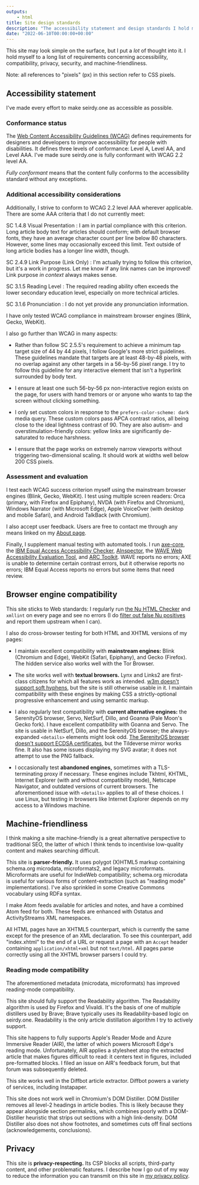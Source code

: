```yaml
---
outputs:
    - html
title: Site design standards
description: "The accessibility statement and design standards I hold myself to when creating seirdy.one"
date: "2022-06-10T00:00:00+00:00"
---
```

This site may look simple on the surface, but I put a _lot_ of thought into it. I hold myself to a long list of requirements concerning accessibility, compatibility, privacy, security, and machine-friendliness.

<p role="doc-tip">Note: all references to "pixels" (px) in this section refer to CSS pixels.</p>

Accessibility statement
-----------------------

I've made every effort to make seirdy.one as accessible as possible.

### Conformance status

The [Web Content Accessibility Guidelines (WCAG)](https://www.w3.org/WAI/standards-guidelines/wcag/) defines requirements for designers and developers to improve accessibility for people with disabilities. It defines three levels of conformance: Level A, Level AA, and Level AAA. I've made sure seirdy.one is fully conformant with WCAG 2.2 level AA.

<dfn>Fully conformant</dfn> means that the content fully conforms to the accessibility standard without any exceptions.

### Additional accessibility considerations

Additionally, I strive to conform to WCAG 2.2 level AAA wherever applicable. There are some AAA criteria that I do not currently meet:


SC 1.4.8 Visual Presentation
: I am in partial compliance with this criterion. Long article body text for articles should conform; with default browser fonts, they have an average character count per line below 80 characters. However, some lines may occasionally exceed this limit. Text outside of long article bodies has a longer line width, though.

SC 2.4.9 Link Purpose (Link Only)
: I'm actually trying to follow this criterion, but it's a work in progress. Let me know if any link names can be improved! Link purpose _in context_ always makes sense.

SC 3.1.5 Reading Level
: The required reading ability often exceeds the lower secondary education level, especially on more technical articles.

SC 3.1.6 Pronunciation
: I do not yet provide any pronunciation information.

I have only tested WCAG compliance in mainstream browser engines (Blink, Gecko, WebKit).

I also go further than WCAG in many aspects:

- Rather than follow SC 2.5.5's requirement to achieve a minimum tap target size of 44 by 44 pixels, I follow Google's more strict guidelines. These guidelines mandate that targets are at least 48-by-48 pixels, with no overlap against any other targets in a 56-by-56 pixel range. I try to follow this guideline for any interactive element that isn't a hyperlink surrounded by body text.

- I ensure at least one such 56-by-56&nbsp;px non-interactive region exists on the page, for users with hand tremors or or anyone who wants to tap the screen without clicking something.

- I only set custom colors in response to the `prefers-color-scheme: dark` media query. These custom colors pass APCA contrast ratios, all being close to the ideal lightness contrast of 90. They are also autism- and overstimulation-friendly colors: yellow links are significantly de-saturated to reduce harshness.

- I ensure that the page works on extremely narrow viewports without triggering two-dimensional scaling. It should work at widths well below 200 CSS pixels.

### Assessment and evaluation

I test each WCAG success criterion myself using the mainstream browser engines (Blink, Gecko, WebKit). I test using multiple screen readers: Orca (primary, with Firefox and Epiphany), NVDA (with Firefox and Chromium), Windows Narrator (with Microsoft Edge), Apple VoiceOver (with desktop and mobile Safari), and Android TalkBack (with Chromium).

I also accept user feedback. Users are free to contact me through any means linked on my [About page](../about/).

Finally, I supplement manual testing with automated tools. I run [axe-core](https://github.com/dequelabs/axe-core), the [IBM Equal Access Accessibility Checker](https://www.ibm.com/able/toolkit/verify/automated), [AInspector](https://github.com/ainspector/ainspector-for-firefox), the [WAVE Web Accessibility Evaluation Tool](https://wave.webaim.org/), and [ARC Toolkit](https://www.tpgi.com/arc-platform/arc-toolkit/). WAVE reports no errors; AXE is unable to determine certain contrast errors, but it otherwise reports no errors; IBM Equal Access reports no errors but some items that need review.

Browser engine compatibility
----------------------------

This site sticks to Web standards: I regularly run [the Nu HTML Checker](https://github.com/validator/validator) and `xmllint` on every page and see no errors (I do [filter out false Nu positives](https://git.sr.ht/~seirdy/seirdy.one/tree/master/item/linter-configs/vnu_filter.jq) and report them upstream when I can).

I also do cross-browser testing for both HTML and XHTML versions of my pages:

- I maintain excellent compatibility with **mainstream engines:** Blink (Chromium and Edge), WebKit (Safari, Epiphany), and Gecko (Firefox). The hidden service also works well with the Tor Browser.

- The site works well with **textual browsers.** Lynx and Links2 are first-class citizens for which all features work as intended. [w3m doesn't support soft hyphens](https://bugs.debian.org/cgi-bin/bugreport.cgi?bug=830173), but the site is still otherwise usable in it. I maintain compatibility with these engines by making CSS a strictly-optional progressive enhancement and using semantic markup.

- I also regularly test compatibility with **current alternative engines:** the SerenityOS browser, Servo, NetSurf, Dillo, and Goanna (Pale Moon's Gecko fork). I have excellent compatibility with Goanna and Servo. The site is usable in NetSurf, Dillo, and the SerenityOS browser; the always-expanded `<details>` elements might look odd. [The SerenityOS browser doesn't support ECDSA certificates](https://github.com/SerenityOS/serenity/issues/14160), but the Tildeverse mirror works fine. It also has some issues displaying my SVG avatar; it does not attempt to use the PNG fallback.

- I occasionally test **abandoned engines,** sometimes with a TLS-terminating proxy if necessary. These engines include Tkhtml, KHTML, Internet Explorer (with and without compatibility mode), Netscape Navigator, and outdated versions of current browsers. The aforementioned issue with `<details>` applies to all of these choices. I use Linux, but testing in browsers like Internet Explorer depends on my access to a Windows machine.

Machine-friendliness
--------------------

I think making a site machine-friendly is a great alternative perspective to traditional SEO, the latter of which I think tends to incentivise low-quality content and makes searching difficult.

This site is **parser-friendly.** It uses polygot (X)HTML5 markup containing schema.org microdata, microformats2, and legacy microformats. Microformats are useful for IndieWeb compatibility; schema.org microdata is useful for various forms of content-extraction (such as "reading mode" implementations). I've also sprinkled in some Creative Commons vocabulary using RDFa syntax.

I make Atom feeds available for articles and notes, and have a combined Atom feed for both. These feeds are enhanced with Ostatus and ActivityStreams XML namespaces.

All HTML pages have an XHTML5 counterpart, which is currently the same except for the presence of an XML declaration. To see this counterpart, add "index.xhtml" to the end of a URL or request a page with an `Accept` header containing `application/xhtml+xml` but not `text/html`. All pages parse correctly using all the XHTML browser parsers I could try.

### Reading mode compatibility

The aforementioned metadata (microdata, microformats) has improved reading-mode compatibility.

This site should fully support the Readability algorithm. The Readability algorithm is used by Firefox and Vivaldi. It's the basis of one of multiple distillers used by Brave; Brave typically uses its Readability-based logic on seirdy.one. Readability is the only article distillation algorithm I try to actively support.

This site happens to fully supports Apple's Reader Mode and Azure Immersive Reader (AIR), the latter of which powers Microsoft Edge's reading mode. Unfortunately, AIR applies a stylesheet atop the extracted article that makes figures difficult to read: it centers text in figures, included pre-formatted blocks. I filed an issue on AIR's feedback forum, but that forum was subsequently deleted.

This site works well in the Diffbot article extractor. Diffbot powers a variety of services, including Instapaper.

This site does not work well in Chromium's DOM Distiller. DOM Distiller removes all level-2 headings in article bodies. This is likely because they appear alongside section permalinks, which combines poorly with a DOM-Distiller heuristic that strips out sections with a high link-density. DOM Distiller also does not show footnotes, and sometimes cuts off final sections (acknowledgements, conclusions).

Privacy
-------

This site is **privacy-respecting.** Its CSP blocks all scripts, third-party content, and other problematic features. I describe how I go out of my way to reduce the information you can transmit on this site in [my privacy policy](../privacy/).
